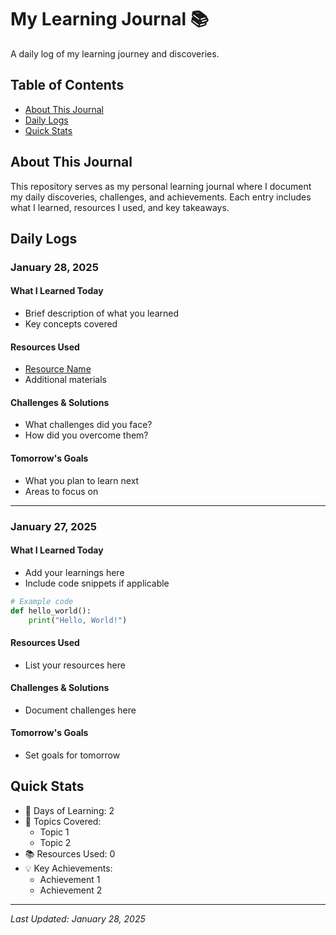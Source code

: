 # My Learning Journal 📚

A daily log of my learning journey and discoveries.

## Table of Contents
- [About This Journal](#about-this-journal)
- [Daily Logs](#daily-logs)
- [Quick Stats](#quick-stats)

## About This Journal
This repository serves as my personal learning journal where I document my daily discoveries, challenges, and achievements. Each entry includes what I learned, resources I used, and key takeaways.

## Daily Logs

### January 28, 2025
#### What I Learned Today
- Brief description of what you learned
- Key concepts covered

#### Resources Used
- [Resource Name](link-to-resource)
- Additional materials

#### Challenges & Solutions
- What challenges did you face?
- How did you overcome them?

#### Tomorrow's Goals
- What you plan to learn next
- Areas to focus on

---

### January 27, 2025
#### What I Learned Today
- Add your learnings here
- Include code snippets if applicable
```python
# Example code
def hello_world():
    print("Hello, World!")
```

#### Resources Used
- List your resources here

#### Challenges & Solutions
- Document challenges here

#### Tomorrow's Goals
- Set goals for tomorrow

## Quick Stats
- 📅 Days of Learning: 2
- 🎯 Topics Covered: 
  - Topic 1
  - Topic 2
- 📚 Resources Used: 0
- 💡 Key Achievements:
  - Achievement 1
  - Achievement 2

---
*Last Updated: January 28, 2025*
